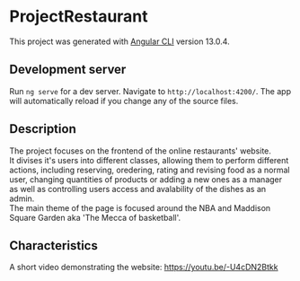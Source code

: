 # ProjectRestaurant

This project was generated with [Angular CLI](https://github.com/angular/angular-cli) version 13.0.4.

## Development server

Run `ng serve` for a dev server. Navigate to `http://localhost:4200/`. The app will automatically reload if you change any of the source files.

## Description

The project focuses on the frontend of the online restaurants' website.  
It divises it's users into different classes, allowing them to perform different actions, including reserving, oredering, rating and revising food as a normal user, changing quantities of products or adding a new ones as a manager as well as controlling users access and avalability of the dishes as an admin.  
The main theme of the page is focused around the NBA and Maddison Square Garden aka 'The Mecca of basketball'.

## Characteristics

A short video demonstrating the website: https://youtu.be/-U4cDN2Btkk
